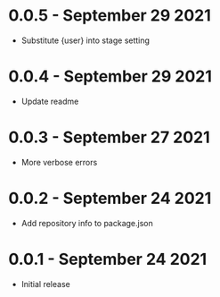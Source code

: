 
# 0.0.5 - September 29 2021
- Substitute {user} into stage setting
# 0.0.4 - September 29 2021
- Update readme
# 0.0.3 - September 27 2021
- More verbose errors
# 0.0.2 - September 24 2021
- Add repository info to package.json
# 0.0.1 - September 24 2021
- Initial release